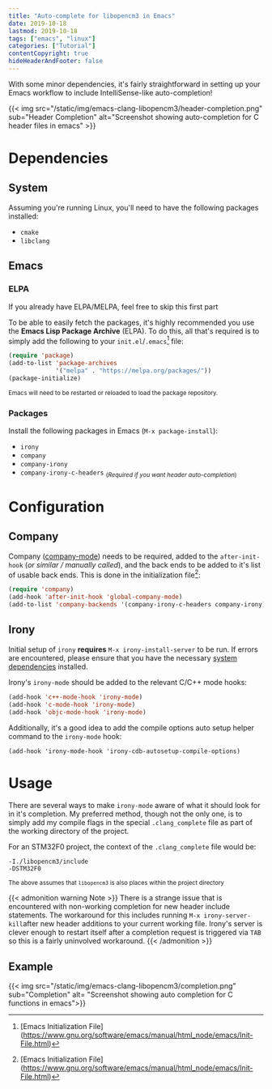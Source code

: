 ```yaml
---
title: "Auto-complete for libopencm3 in Emacs"
date: 2019-10-18
lastmod: 2019-10-18
tags: ["emacs", "linux"]
categories: ["Tutorial"]
contentCopyright: true
hideHeaderAndFooter: false
---
```

With some minor dependencies, it's fairly straightforward in setting up your
Emacs workflow to include IntelliSense-like auto-completion!

{{< img src="/static/img/emacs-clang-libopencm3/header-completion.png"
    sub="Header Completion"
    alt="Screenshot showing auto-completion for C header files in emacs" >}}

<!--more-->

# Dependencies

## System
Assuming you're running Linux, you'll need to have the following packages
installed:

- `cmake`
- `libclang`

## Emacs

### ELPA
If you already have ELPA/MELPA, feel free to skip this first part

To be able to easily fetch the packages, it's highly recommended you use the
**Emacs Lisp Package Archive** (ELPA). To do this, all that's required is to
simply add the following to your `init.el`/`.emacs`[^1] file:
```lisp
(require 'package)
(add-to-list 'package-archives
             '("melpa" . "https://melpa.org/packages/"))
(package-initialize)
```
<sub>Emacs will need to be restarted or reloaded to load the package
repository.</sub>

### Packages
Install the following packages in Emacs (`M-x package-install`):

- `irony`
- `company`
- `company-irony`
- `company-irony-c-headers` <sub>(_Required if you want header auto-completion_)</sub>


# Configuration

## Company
Company ([company-mode](http://company-mode.github.io/)) needs to be required,
added to the `after-init-hook` (_or similar / manually called_), and the back ends
to be added to it's list of usable back ends. This is done in the initialization
file[^1]:
```lisp
(require 'company)
(add-hook 'after-init-hook 'global-company-mode)
(add-to-list 'company-backends '(company-irony-c-headers company-irony))
```

## Irony
Initial setup of `irony` **requires** `M-x irony-install-server` to be run. If
errors are encountered, please ensure that you have the necessary [system
dependencies](https://github.com/Sarcasm/irony-mode#dependencies) installed.

Irony's `irony-mode` should be added to the relevant C/C++ mode hooks:
```lisp
(add-hook 'c++-mode-hook 'irony-mode)
(add-hook 'c-mode-hook 'irony-mode)
(add-hook 'objc-mode-hook 'irony-mode)
```

Additionally, it's a good idea to add the compile options auto setup helper
command to the `irony-mode` hook:
```
(add-hook 'irony-mode-hook 'irony-cdb-autosetup-compile-options)
```

# Usage
There are several ways to make `irony-mode` aware of what it should look for in
it's completion. My preferred method, though not the only one, is to simply add
my compile flags in the special `.clang_complete` file as part of the working
directory of the project.

For an STM32F0 project, the context of the `.clang_complete` file would be:
```
-I./libopencm3/include
-DSTM32F0
```
<sub>The above assumes that `libopencm3` is also places within the project
directory</sub>

{{< admonition warning Note >}}
There is a strange issue that is encountered with non-working completion for new
header include statements. The workaround for this includes running `M-x irony-server-kill`after new header
additions to your current working file. Irony's server is clever enough to
restart itself after a completion request is triggered via `TAB` so this is a
fairly uninvolved workaround.
{{< /admonition >}}

## Example
{{< img src="/static/img/emacs-clang-libopencm3/completion.png"
    sub="Completion"
    alt= "Screenshot showing auto completion for C functions in emacs">}}

[^1]: [Emacs Initialization File]
    (https://www.gnu.org/software/emacs/manual/html_node/emacs/Init-File.html)
